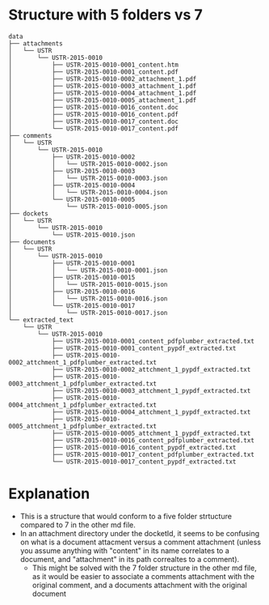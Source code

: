# Structure with 5 folders vs 7

```
data
├── attachments
│   └── USTR
│       └── USTR-2015-0010
│           ├── USTR-2015-0010-0001_content.htm
│           ├── USTR-2015-0010-0001_content.pdf
│           ├── USTR-2015-0010-0002_attachment_1.pdf
│           ├── USTR-2015-0010-0003_attachment_1.pdf
│           ├── USTR-2015-0010-0004_attachment_1.pdf
│           ├── USTR-2015-0010-0005_attachment_1.pdf
│           ├── USTR-2015-0010-0016_content.doc
│           ├── USTR-2015-0010-0016_content.pdf
│           ├── USTR-2015-0010-0017_content.doc
│           └── USTR-2015-0010-0017_content.pdf
├── comments
│   └── USTR
│       └── USTR-2015-0010
│           ├── USTR-2015-0010-0002
│           │   └── USTR-2015-0010-0002.json
│           ├── USTR-2015-0010-0003
│           │   └── USTR-2015-0010-0003.json
│           ├── USTR-2015-0010-0004
│           │   └── USTR-2015-0010-0004.json
│           └── USTR-2015-0010-0005
│               └── USTR-2015-0010-0005.json
├── dockets
│   └── USTR
│       └── USTR-2015-0010
│           └── USTR-2015-0010.json
├── documents
│   └── USTR
│       └── USTR-2015-0010
│           ├── USTR-2015-0010-0001
│           │   └── USTR-2015-0010-0001.json
│           ├── USTR-2015-0010-0015
│           │   └── USTR-2015-0010-0015.json
│           ├── USTR-2015-0010-0016
│           │   └── USTR-2015-0010-0016.json
│           └── USTR-2015-0010-0017
│               └── USTR-2015-0010-0017.json
└── extracted_text
    └── USTR
        └── USTR-2015-0010
            ├── USTR-2015-0010-0001_content_pdfplumber_extracted.txt
            ├── USTR-2015-0010-0001_content_pypdf_extracted.txt
            ├── USTR-2015-0010-0002_attchment_1_pdfplumber_extracted.txt
            ├── USTR-2015-0010-0002_attchment_1_pypdf_extracted.txt
            ├── USTR-2015-0010-0003_attchment_1_pdfplumber_extracted.txt
            ├── USTR-2015-0010-0003_attchment_1_pypdf_extracted.txt
            ├── USTR-2015-0010-0004_attchment_1_pdfplumber_extracted.txt
            ├── USTR-2015-0010-0004_attchment_1_pypdf_extracted.txt
            ├── USTR-2015-0010-0005_attchment_1_pdfplumber_extracted.txt
            ├── USTR-2015-0010-0005_attchment_1_pypdf_extracted.txt
            ├── USTR-2015-0010-0016_content_pdfplumber_extracted.txt
            ├── USTR-2015-0010-0016_content_pypdf_extracted.txt
            ├── USTR-2015-0010-0017_content_pdfplumber_extracted.txt
            └── USTR-2015-0010-0017_content_pypdf_extracted.txt
```

# Explanation

* This is a structure that would conform to a five folder strtucture compared to 7 in the other md file.
* In an attachment directory under the docketId, it seems to be confusing on what is a document attacment versus a comment attachment (unless you assume anything with "content" in its name correlates to a document, and "attachment" in its path correaltes to a comment).
	* This might be solved with the 7 folder structure in the other md file, as it would be easier to associate a comments attachment with the original comment, and a documents attachment with the original document
